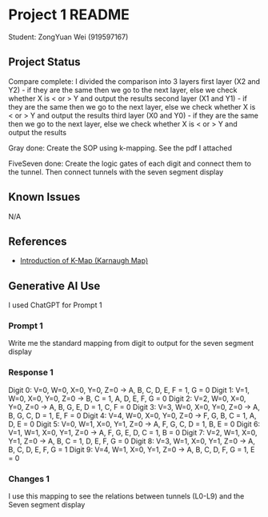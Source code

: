 # Project 1 README

Student: ZongYuan Wei (919597167)

## Project Status

Compare complete:
I divided the comparison into 3 layers 
first layer (X2 and Y2) - if they are the same then we go to the next layer, else we check whether X is < or > Y and output the results
second layer (X1 and Y1) - if they are the same then we go to the next layer, else we check whether X is < or > Y and output the results
third layer (X0 and Y0) - if they are the same then we go to the next layer, else we check whether X is < or > Y and output the results

Gray done:
Create the SOP using k-mapping. See the pdf I attached

FiveSeven done:
Create the logic gates of each digit and connect them to the tunnel. Then connect tunnels with the seven segment display

## Known Issues
N/A

## References
* [Introduction of K-Map (Karnaugh Map)](https://www.geeksforgeeks.org/introduction-of-k-map-karnaugh-map/)

## Generative AI Use
I used ChatGPT for Prompt 1

### Prompt 1
Write me the standard mapping from digit to output for the seven segment display

### Response 1
Digit 0: V=0, W=0, X=0, Y=0, Z=0 → A, B, C, D, E, F = 1, G = 0
Digit 1: V=1, W=0, X=0, Y=0, Z=0 → B, C = 1, A, D, E, F, G = 0
Digit 2: V=2, W=0, X=0, Y=0, Z=0 → A, B, G, E, D = 1, C, F = 0
Digit 3: V=3, W=0, X=0, Y=0, Z=0 → A, B, G, C, D = 1, E, F = 0
Digit 4: V=4, W=0, X=0, Y=0, Z=0 → F, G, B, C = 1, A, D, E = 0
Digit 5: V=0, W=1, X=0, Y=1, Z=0 → A, F, G, C, D = 1, B, E = 0
Digit 6: V=1, W=1, X=0, Y=1, Z=0 → A, F, G, E, D, C = 1, B = 0
Digit 7: V=2, W=1, X=0, Y=1, Z=0 → A, B, C = 1, D, E, F, G = 0
Digit 8: V=3, W=1, X=0, Y=1, Z=0 → A, B, C, D, E, F, G = 1
Digit 9: V=4, W=1, X=0, Y=1, Z=0 → A, B, C, D, F, G = 1, E = 0

### Changes 1
I use this mapping to see the relations between tunnels (L0-L9) and the Seven segment display  
